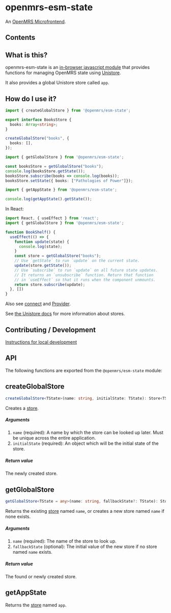 # openmrs-esm-state

An [OpenMRS Microfrontend](https://wiki.openmrs.org/display/projects/Frontend+-+SPA+and+Microfrontends).

## Contents

<!-- toc -->

<!-- tocstop -->

## What is this?

openmrs-esm-state is an [in-browser javascript module](https://github.com/openmrs/openmrs-rfc-frontend/blob/master/text/0002-modules.md)
that provides functions for managing OpenMRS state using [Unistore](https://github.com/developit/unistore#unistore).

It also provides a global Unistore store called `app`.

## How do I use it?

```typescript
import { createGlobalStore } from '@openmrs/esm-state';

export interface BooksStore {
  books: Array<string>;
}

createGlobalStore("books", {
  books: [],
});
```

```typescript
import { getGlobalStore } from '@openmrs/esm-state';

const booksStore = getGlobalStore("books");
console.log(booksStore.getState());
booksStore.subscribe(books => console.log(books));
booksStore.setState({ books: ["Pathologies of Power"]});
```

```typescript
import { getAppState } from '@openmrs/esm-state';

console.log(getAppState().getState());
```

In React:

```typescript
import React, { useEffect } from 'react';
import { getGlobalStore } from '@openmrs/esm-state';

function BookShelf() {
  useEffect(() => {
    function update(state) {
      console.log(state);
    }
    const store = getGlobalStore("books");
    // Use `getState` to run `update` on the current state.
    update(store.getState());
    // Use `subscribe` to run `update` on all future state updates.
    // It returns an `unsubscribe` function. Return that function
    // in `useEffect` so that it runs when the component unmounts.
    return store.subscribe(update);
  }, [])
}
```

Also see [connect](https://github.com/developit/unistore#connect) and
[Provider](https://github.com/developit/unistore#provider).

See [the Unistore docs](https://github.com/developit/unistore#unistore) for more
information about stores.

## Contributing / Development

[Instructions for local development](https://wiki.openmrs.org/display/projects/Setup+local+development+environment+for+OpenMRS+SPA)

## API

The following functions are exported from the `@openmrs/esm-state` module:

## createGlobalStore

```typescript
createGlobalStore<TState>(name: string, initialState: TState): Store<TState>
```

Creates a [store](https://github.com/developit/unistore#store).

##### Arguments

1. `name` (required): A name by which the store can be looked up later. Must be unique across the entire application.
2. `initialState` (required): An object which will be the initial state of the store.

##### Return value

The newly created store.

## getGlobalStore

```typescript
getGlobalStore<TState = any>(name: string, fallbackState?: TState): Store<TState>
```

Returns the existing [store](https://github.com/developit/unistore#store) named `name`,
or creates a new store named `name` if none exists.

##### Arguments

1. `name` (required): The name of the store to look up.
2. `fallbackState` (optional): The initial value of the new store if no store named `name` exists.

##### Return value

The found or newly created store.

## getAppState

Returns the [store](https://github.com/developit/unistore#store) named `app`.

